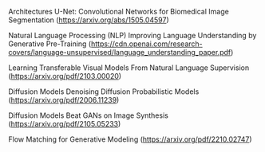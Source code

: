  Architectures
U-Net: Convolutional Networks for Biomedical Image Segmentation
(https://arxiv.org/abs/1505.04597)

Natural Language Processing (NLP)
Improving Language Understanding by Generative Pre-Training
(https://cdn.openai.com/research-covers/language-unsupervised/language_understanding_paper.pdf)

Learning Transferable Visual Models From Natural Language Supervision
(https://arxiv.org/pdf/2103.00020)

Diffusion Models
Denoising Diffusion Probabilistic Models
(https://arxiv.org/pdf/2006.11239)

Diffusion Models Beat GANs on Image Synthesis
(https://arxiv.org/pdf/2105.05233)

Flow Matching for Generative Modeling
(https://arxiv.org/pdf/2210.02747)
